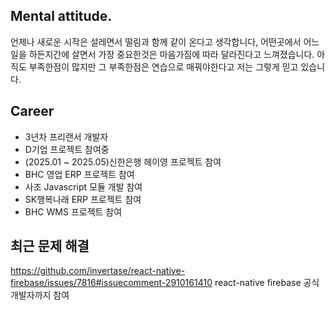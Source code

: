 ## Mental attitude.
언제나 새로운 시작은 설레면서 떨림과 함께 같이 온다고 생각합니다,
어떤곳에서 어느일을 하든지간에 살면서 가장 중요한것은 마음가짐에 따라 달라진다고 느껴졌습니다.
아직도 부족한점이 많지만 그 부족한점은 연습으로 매꿔야한다고 저는 그렇게 믿고 있습니다.

## Career
- 3년차 프리랜서 개발자
- D기업 프로젝트 참여중 
- (2025.01 ~ 2025.05)신한은행 헤이영 프로젝트 참여 
- BHC 영업 ERP 프로젝트 참여 
- 사조 Javascript 모듈 개발 참여 
- SK행복나래 ERP 프로젝트 참여 
- BHC WMS 프로젝트 참여

## 최근 문제 해결
https://github.com/invertase/react-native-firebase/issues/7816#issuecomment-2910161410
react-native firebase 공식개발자까지 참여

<!--
**devdongwoo/devdongwoo** is a ✨ _special_ ✨ repository because its `README.md` (this file) appears on your GitHub profile.

Here are some ideas to get you started:

- 🔭 I’m currently working on ...
- 🌱 I’m currently learning ...
- 👯 I’m looking to collaborate on ...
- 🤔 I’m looking for help with ...
- 💬 Ask me about ...
- 📫 How to reach me: ...
- 😄 Pronouns: ...
- ⚡ Fun fact: ...
-->
